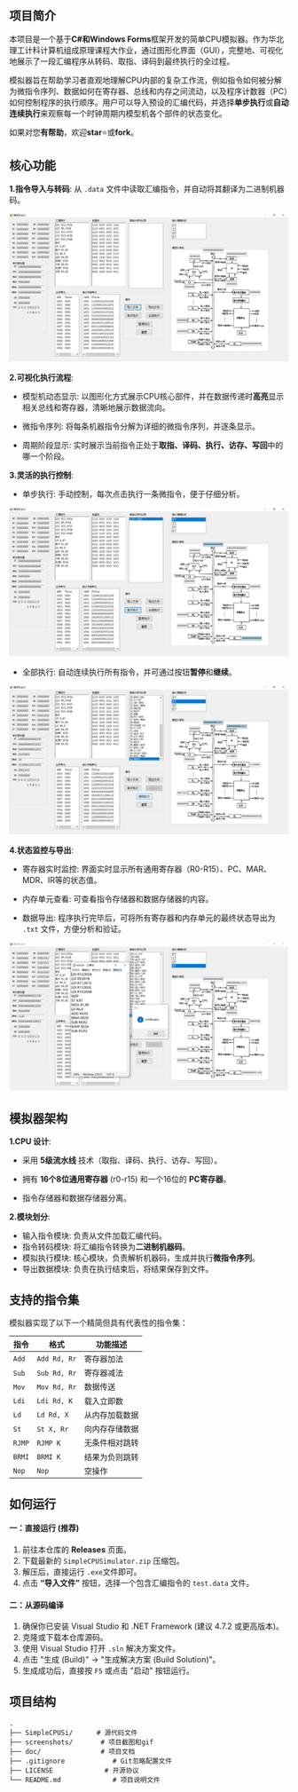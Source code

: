 ## 项目简介

本项目是一个基于**C#**和**Windows Forms**框架开发的简单CPU模拟器。作为华北理工计科计算机组成原理课程大作业，通过图形化界面（GUI），完整地、可视化地展示了一段汇编程序从转码、取指、译码到最终执行的全过程。

模拟器旨在帮助学习者直观地理解CPU内部的复杂工作流，例如指令如何被分解为微指令序列、数据如何在寄存器、总线和内存之间流动，以及程序计数器（PC）如何控制程序的执行顺序。用户可以导入预设的汇编代码，并选择**单步执行**或**自动连续执行**来观察每一个时钟周期内模型机各个部件的状态变化。

如果对您**有帮助**，欢迎**star**⭐或**fork**。

## 核心功能

**1.指令导入与转码**: 从 `.data` 文件中读取汇编指令，并自动将其翻译为二进制机器码。

![](screenshots/view1.png)

**2.可视化执行流程**:

- 模型机动态显示: 以图形化方式展示CPU核心部件，并在数据传递时**高亮**显示相关总线和寄存器，清晰地展示数据流向。

- 微指令序列: 将每条机器指令分解为详细的微指令序列，并逐条显示。

- 周期阶段显示: 实时展示当前指令正处于**取指、译码、执行、访存、写回**中的哪一个阶段。

**3.灵活的执行控制**:

  - 单步执行: 手动控制，每次点击执行一条微指令，便于仔细分析。

![](screenshots/view2.png)

  - 全部执行: 自动连续执行所有指令，并可通过按钮**暂停**和**继续**。

![](screenshots/view3.png)

**4.状态监控与导出**:

  - 寄存器实时监控: 界面实时显示所有通用寄存器（R0-R15）、PC、MAR、MDR、IR等的状态值。
    
  - 内存单元查看: 可查看指令存储器和数据存储器的内容。
    
  - 数据导出: 程序执行完毕后，可将所有寄存器和内存单元的最终状态导出为 `.txt` 文件，方便分析和验证。

![](screenshots/view4.png)

## 模拟器架构

**1.CPU 设计**:

- 采用 **5级流水线** 技术（取指、译码、执行、访存、写回）。

- 拥有 **16个8位通用寄存器** (r0-r15) 和一个16位的 **PC寄存器**。

- 指令存储器和数据存储器分离。

**2.模块划分**:

- 输入指令模块: 负责从文件加载汇编代码。
- 指令转码模块: 将汇编指令转换为**二进制机器码**。
- 模拟执行模块: 核心模块，负责解析机器码，生成并执行**微指令序列**。
- 导出数据模块: 负责在执行结束后，将结果保存到文件。

## 支持的指令集

模拟器实现了以下一个精简但具有代表性的指令集：

| 指令   | 格式         | 功能描述       |
| ------ | ------------ | -------------- |
| `Add`  | `Add Rd, Rr` | 寄存器加法     |
| `Sub`  | `Sub Rd, Rr` | 寄存器减法     |
| `Mov`  | `Mov Rd, Rr` | 数据传送       |
| `Ldi`  | `Ldi Rd, K`  | 载入立即数     |
| `Ld`   | `Ld Rd, X`   | 从内存加载数据 |
| `St`   | `St X, Rr`   | 向内存存储数据 |
| `RJMP` | `RJMP K`     | 无条件相对跳转 |
| `BRMI` | `BRMI K`     | 结果为负则跳转 |
| `Nop`  | `Nop`        | 空操作         |

## 如何运行

#### 一：直接运行 (推荐)

1. 前往本仓库的 **Releases** 页面。
2. 下载最新的 `SimpleCPUSimulator.zip` 压缩包。
3. 解压后，直接运行 `.exe`文件即可。
4. 点击 **“导入文件”** 按钮，选择一个包含汇编指令的 `test.data` 文件。

#### 二：从源码编译

1. 确保你已安装 Visual Studio 和 .NET Framework (建议 4.7.2 或更高版本)。
2. 克隆或下载本仓库源码。
3. 使用 Visual Studio 打开 `.sln` 解决方案文件。
4. 点击 "生成 (Build)" -> "生成解决方案 (Build Solution)"。
5. 生成成功后，直接按 `F5` 或点击 "启动" 按钮运行。

## 项目结构

```
.
├── SimpleCPUSi/      # 源代码文件
├── screenshots/       # 项目截图和gif
├── doc/               # 项目文档
├── .gitignore            # Git忽略配置文件
├── LICENSE             # 开源协议
└── README.md             # 项目说明文件
```
